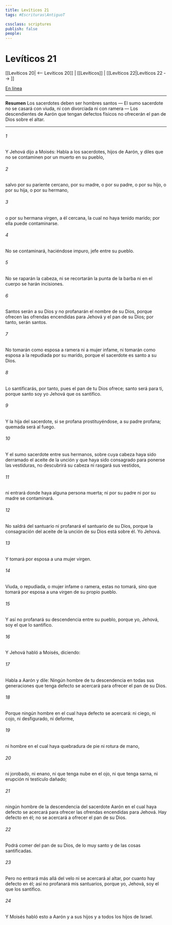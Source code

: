 ```yaml
---
title: Levíticos 21
tags: #Escrituras\AntiguoT

cssclass: scriptures
publish: false
people:
---
```


# Levíticos 21
[[Levíticos 20| <-- Levíticos 20]] | [[Levíticos]] | [[Levíticos 22|Levíticos 22 --> ]]

[En línea](https://churchofjesuschrist.org/study/scriptures/ot/lev/21?lang=spa)

---
__Resumen__
Los sacerdotes deben ser hombres santos — El sumo sacerdote no se casará con viuda, ni con divorciada ni con ramera — Los descendientes de Aarón que tengan defectos físicos no ofrecerán el pan de Dios sobre el altar.

---
###### 1 
Y Jehová dijo a Moisés: Habla a los sacerdotes, hijos de Aarón, y diles que no se contaminen por un muerto en su pueblo,

###### 2 
salvo por su pariente cercano, por su madre, o por su padre, o por su hijo, o por su hija, o por su hermano,

###### 3 
o por su hermana virgen, a él cercana, la cual no haya tenido marido; por ella puede contaminarse.

###### 4 
No se contaminará, haciéndose impuro,  jefe entre su pueblo.

###### 5 
No se raparán la cabeza, ni se recortarán la punta de la barba ni en el cuerpo se harán incisiones.

###### 6 
Santos serán a su Dios y no profanarán el nombre de su Dios, porque ofrecen las ofrendas encendidas para Jehová y el pan de su Dios; por tanto, serán santos.

###### 7 
No tomarán como esposa a ramera ni a mujer infame, ni tomarán como esposa a la repudiada por su marido, porque el sacerdote es santo a su Dios.

###### 8 
Lo santificarás, por tanto, pues el pan de tu Dios ofrece; santo será para ti, porque santo soy yo Jehová que os santifico.

###### 9 
Y la hija del sacerdote, si se profana prostituyéndose, a su padre profana; quemada será al fuego.

###### 10 
Y el sumo sacerdote entre sus hermanos, sobre cuya cabeza haya sido derramado el aceite de la unción y que haya sido consagrado para ponerse las vestiduras, no descubrirá su cabeza ni rasgará sus vestidos,

###### 11 
ni entrará donde haya alguna persona muerta; ni por su padre ni por su madre se contaminará.

###### 12 
No saldrá del santuario ni profanará el santuario de su Dios, porque la consagración del aceite de la unción de su Dios está sobre él. Yo Jehová.

###### 13 
Y tomará por esposa a una mujer virgen.

###### 14 
Viuda, o repudiada, o mujer infame o ramera, estas no tomará, sino que tomará por esposa a una virgen de su propio pueblo.

###### 15 
Y así no profanará su descendencia entre su pueblo, porque yo, Jehová, soy el que lo santifico.

###### 16 
Y Jehová habló a Moisés, diciendo:

###### 17 
Habla a Aarón y dile: Ningún hombre de tu descendencia en todas sus generaciones que tenga defecto se acercará para ofrecer el pan de su Dios.

###### 18 
Porque ningún hombre en el cual haya defecto se acercará: ni ciego, ni cojo, ni desfigurado, ni deforme,

###### 19 
ni hombre en el cual haya quebradura de pie ni rotura de mano,

###### 20 
ni jorobado, ni enano, ni que tenga nube en el ojo, ni que tenga sarna, ni erupción ni testículo dañado;

###### 21 
ningún hombre de la descendencia del sacerdote Aarón en el cual haya defecto se acercará para ofrecer las ofrendas encendidas para Jehová. Hay defecto en él; no se acercará a ofrecer el pan de su Dios.

###### 22 
Podrá comer del pan de su Dios, de lo muy santo y de las cosas santificadas.

###### 23 
Pero no entrará más allá del velo ni se acercará al altar, por cuanto hay defecto en él; así no profanará mis santuarios, porque yo, Jehová, soy el que los santifico.

###### 24 
Y Moisés habló esto a Aarón y a sus hijos y a todos los hijos de Israel.

